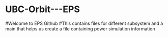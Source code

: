 # UBC-Orbit---EPS
#Welcome to EPS Github
#This contains files for different subsystem and a main that helps us create a file containing power simulation information
